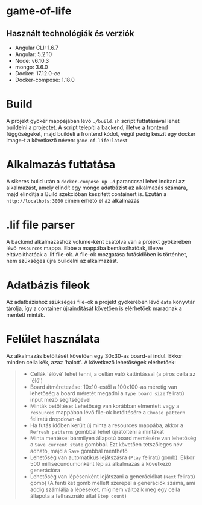 # game-of-life

## Használt technológiák és verziók
- Angular CLI: 1.6.7
- Angular: 5.2.10
- Node: v6.10.3
- mongo: 3.6.0
- Docker: 17.12.0-ce
- Docker-compose: 1.18.0

# Build
A projekt gyökér mappájában lévő `./build.sh` script futtatásával lehet buildelni a projectet. A script telepíti a backend, illetve a frontend függőségeket, majd buildeli a frontend kódot, végül pedig készít egy docker image-t a következő néven: `game-of-life:latest`

# Alkalmazás futtatása
A sikeres build után a `docker-compose up -d` paranccsal lehet indítani az alkalmazást, amely elindít egy mongo adatbázist az alkalmazás számára, majd elindítja a Build szekcióban készített containert is.
Ezután a `http://localhots:3000` címen érhető el az alkalmazás

#  .lif file parser
A backend alkalmazáshoz volume-ként csatolva van a projekt gyökerében lévő `resources` mappa. Ebbe a mappába bemásolhatóak, illetve eltávolíthatóak a .lif file-ok. A file-ok mozgatása futásidőben is történhet, nem szükséges újra buildelni az alkalmazást.
# Adatbázis fileok
Az adatbázishoz szükséges file-ok a projekt gyökerében lévő `data` könyvtár tárolja, így a container újraindítását követően is elérhetőek maradnak a mentett minták.

# Felület használata
Az alkalmazás betöltését követően egy 30x30-as board-al indul. Ekkor minden cella kék, azaz 'halott'. 
A következő lehetőségek elérhetőek:
> - Cellák 'élővé' lehet tenni, a cellán való kattintással (a piros cella az 'élő')
> - Board átméretezése: 10x10-estől a 100x100-as méretig van lehetőség a board méretét megadni a `Type board size`  feliratú input mező segítségével
> - Minták betöltése: Lehetőség van korábban elmentett vagy a `resources` mappában lévő file-ok betöltésére a `Choose pattern`  feliratú dropdown-al
> - Ha futás időben került új minta a resources mappába, akkor a `Refresh patterns` gombbal lehet újratölteni a mintákat
> - Minta mentése: bármilyen állapotú board mentésére van lehetőség a `Save current state` gombbal. Ezt követően tetszőleges név adható, majd a `Save` gombbal menthető
> - Lehetőség van automatikus lejátszásra (`Play` feliratú gomb). Ekkor 500 millisecundumonként lép az alkalmazás a következő generációra
> - Lehetőség van lépésenként lejátszani a generációkat (`Next` feliratú gomb)
> (A fenti két gomb mellett szerepel a generációk száma, ami addig számlálja a lépéseket, míg nem változik meg egy cella állapota a felhasználó által `Step count`)